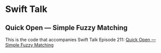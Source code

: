 # Swift Talk
## Quick Open — Simple Fuzzy Matching

This is the code that accompanies Swift Talk Episode 211: [Quick Open — Simple Fuzzy Matching](https://talk.objc.io/episodes/S01E211-quick-open-simple-fuzzy-matching)
